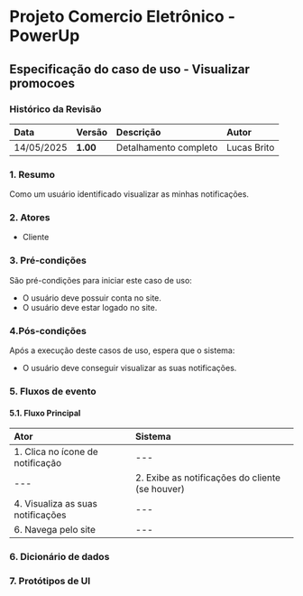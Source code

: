 # Projeto Comercio Eletrônico - PowerUp

## Especificação do caso de uso - Visualizar promocoes

### Histórico da Revisão
|  Data  | Versão | Descrição | Autor |
|:-------|:-------|:----------|:------|
| 14/05/2025 | **1.00** | Detalhamento completo | Lucas Brito |


### 1. Resumo 
Como um usuário identificado visualizar as minhas notificações.

### 2. Atores
- Cliente

### 3. Pré-condições
São pré-condições para iniciar este caso de uso:
- 	O usuário deve possuir conta no site.
-   O usuário deve estar logado no site.

### 4.Pós-condições
Após a execução deste casos de uso, espera que o sistema:
-  O usuário deve conseguir visualizar as suas notificações.

### 5. Fluxos de evento

#### 5.1. Fluxo Principal

|  Ator  | Sistema |
|:-------|:------- |
| 1. Clica no ícone de notificação | ---|
| --- | 2. Exibe as notificações do cliente (se houver) |
| 4.  Visualiza as suas notificações | --- |
| 6. Navega pelo site | --- |

### 6. Dicionário de dados

### 7. Protótipos de UI